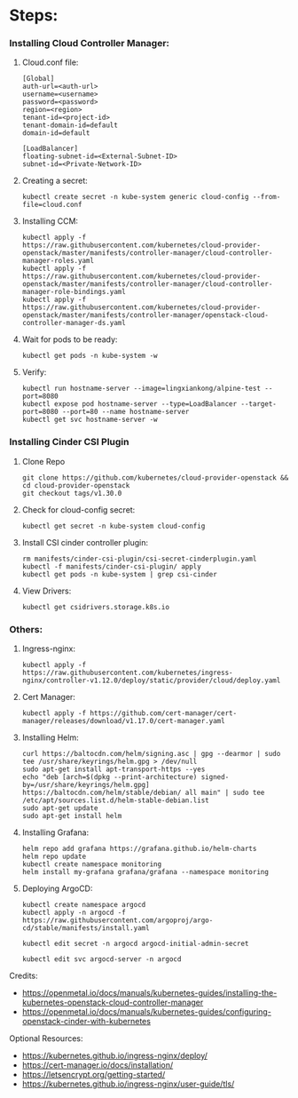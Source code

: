 # Steps:
### Installing Cloud Controller Manager:
1. Cloud.conf file:
   ```
   [Global]
   auth-url=<auth-url>
   username=<username>
   password=<password>
   region=<region>
   tenant-id=<project-id>
   tenant-domain-id=default
   domain-id=default
 
   [LoadBalancer]
   floating-subnet-id=<External-Subnet-ID>
   subnet-id=<Private-Network-ID>
   ```
2. Creating a secret:
   ```
   kubectl create secret -n kube-system generic cloud-config --from-file=cloud.conf
   ```
3. Installing CCM:
   ```
   kubectl apply -f https://raw.githubusercontent.com/kubernetes/cloud-provider-openstack/master/manifests/controller-manager/cloud-controller-manager-roles.yaml
   kubectl apply -f https://raw.githubusercontent.com/kubernetes/cloud-provider-openstack/master/manifests/controller-manager/cloud-controller-manager-role-bindings.yaml
   kubectl apply -f https://raw.githubusercontent.com/kubernetes/cloud-provider-openstack/master/manifests/controller-manager/openstack-cloud-controller-manager-ds.yaml
   ```
4. Wait for pods to be ready:
   ```
   kubectl get pods -n kube-system -w
   ```
5. Verify:
   ```
   kubectl run hostname-server --image=lingxiankong/alpine-test --port=8080
   kubectl expose pod hostname-server --type=LoadBalancer --target-port=8080 --port=80 --name hostname-server
   kubectl get svc hostname-server -w
   ```
### Installing Cinder CSI Plugin
1. Clone Repo
   ```
   git clone https://github.com/kubernetes/cloud-provider-openstack && cd cloud-provider-openstack
   git checkout tags/v1.30.0
   ```
2. Check for cloud-config secret:
   ```
   kubectl get secret -n kube-system cloud-config
   ```
3. Install CSI cinder controller plugin:
   ```
   rm manifests/cinder-csi-plugin/csi-secret-cinderplugin.yaml
   kubectl -f manifests/cinder-csi-plugin/ apply
   kubectl get pods -n kube-system | grep csi-cinder
   ```
4. View Drivers:
   ```
   kubectl get csidrivers.storage.k8s.io
   ```

### Others:
1. Ingress-nginx:
   ```
   kubectl apply -f https://raw.githubusercontent.com/kubernetes/ingress-nginx/controller-v1.12.0/deploy/static/provider/cloud/deploy.yaml
   ```
2. Cert Manager:
   ```
   kubectl apply -f https://github.com/cert-manager/cert-manager/releases/download/v1.17.0/cert-manager.yaml
   ```
3. Installing Helm:
   ```
   curl https://baltocdn.com/helm/signing.asc | gpg --dearmor | sudo tee /usr/share/keyrings/helm.gpg > /dev/null
   sudo apt-get install apt-transport-https --yes
   echo "deb [arch=$(dpkg --print-architecture) signed-by=/usr/share/keyrings/helm.gpg] https://baltocdn.com/helm/stable/debian/ all main" | sudo tee /etc/apt/sources.list.d/helm-stable-debian.list
   sudo apt-get update
   sudo apt-get install helm
   ```
4. Installing Grafana:
   ```
   helm repo add grafana https://grafana.github.io/helm-charts
   helm repo update
   kubectl create namespace monitoring
   helm install my-grafana grafana/grafana --namespace monitoring
   ```
5. Deploying ArgoCD:
   ```
   kubectl create namespace argocd
   kubectl apply -n argocd -f https://raw.githubusercontent.com/argoproj/argo-cd/stable/manifests/install.yaml
   ```
   ```
   kubectl edit secret -n argocd argocd-initial-admin-secret
   ```
   ```
   kubectl edit svc argocd-server -n argocd
   ```

Credits:
* https://openmetal.io/docs/manuals/kubernetes-guides/installing-the-kubernetes-openstack-cloud-controller-manager
* https://openmetal.io/docs/manuals/kubernetes-guides/configuring-openstack-cinder-with-kubernetes

Optional Resources:
* https://kubernetes.github.io/ingress-nginx/deploy/
* https://cert-manager.io/docs/installation/
* https://letsencrypt.org/getting-started/
* https://kubernetes.github.io/ingress-nginx/user-guide/tls/
